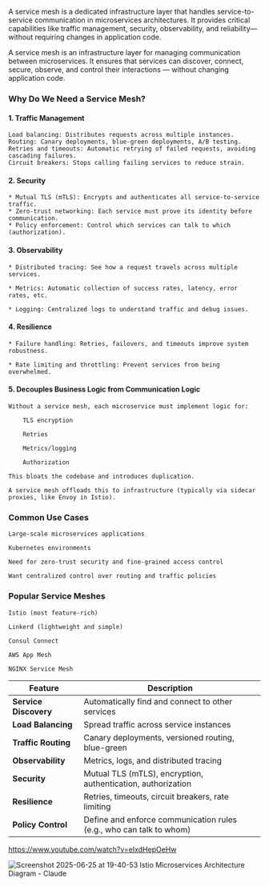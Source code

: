 
A service mesh is a dedicated infrastructure layer that handles service-to-service communication in microservices architectures. It provides critical capabilities like traffic management, security, observability, and reliability—without requiring changes in application code.  

A service mesh is an infrastructure layer for managing communication between microservices. It ensures that services can discover, connect, secure, observe, and control their interactions — without changing application code.    

### Why Do We Need a Service Mesh?

#### 1. Traffic Management  

    Load balancing: Distributes requests across multiple instances.
    Routing: Canary deployments, blue-green deployments, A/B testing.
    Retries and timeouts: Automatic retrying of failed requests, avoiding cascading failures.
    Circuit breakers: Stops calling failing services to reduce strain.

#### 2. Security  

    * Mutual TLS (mTLS): Encrypts and authenticates all service-to-service traffic.
    * Zero-trust networking: Each service must prove its identity before communication.
    * Policy enforcement: Control which services can talk to which (authorization).

#### 3. Observability  

    * Distributed tracing: See how a request travels across multiple services.

    * Metrics: Automatic collection of success rates, latency, error rates, etc.

    * Logging: Centralized logs to understand traffic and debug issues.

#### 4. Resilience

    * Failure handling: Retries, failovers, and timeouts improve system robustness.

    * Rate limiting and throttling: Prevent services from being overwhelmed.

#### 5. Decouples Business Logic from Communication Logic  

    Without a service mesh, each microservice must implement logic for:

        TLS encryption

        Retries

        Metrics/logging

        Authorization

    This bloats the codebase and introduces duplication.  

    A service mesh offloads this to infrastructure (typically via sidecar proxies, like Envoy in Istio).  

### Common Use Cases

    Large-scale microservices applications

    Kubernetes environments

    Need for zero-trust security and fine-grained access control

    Want centralized control over routing and traffic policies

### Popular Service Meshes

    Istio (most feature-rich)

    Linkerd (lightweight and simple)

    Consul Connect

    AWS App Mesh

    NGINX Service Mesh

| Feature               | Description                                                         |  
| --------------------- | ------------------------------------------------------------------- |  
| **Service Discovery** | Automatically find and connect to other services                    |  
| **Load Balancing**    | Spread traffic across service instances                             |  
| **Traffic Routing**   | Canary deployments, versioned routing, blue-green                   |  
| **Observability**     | Metrics, logs, and distributed tracing                              |  
| **Security**          | Mutual TLS (mTLS), encryption, authentication, authorization        |  
| **Resilience**        | Retries, timeouts, circuit breakers, rate limiting                  |  
| **Policy Control**    | Define and enforce communication rules (e.g., who can talk to whom) |  


https://www.youtube.com/watch?v=eIxdHepOeHw  

![Screenshot 2025-06-25 at 19-40-53 Istio Microservices Architecture Diagram - Claude](https://github.com/user-attachments/assets/28567875-45a0-4200-9b9b-cdf6deb5d720)
    



